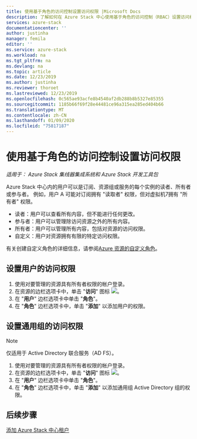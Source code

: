 ```yaml
---
title: 使用基于角色的访问控制设置访问权限 |Microsoft Docs
description: 了解如何在 Azure Stack 中心使用基于角色的访问控制（RBAC）设置访问权限。
services: azure-stack
documentationcenter: ''
author: justinha
manager: femila
editor: ''
ms.service: azure-stack
ms.workload: na
ms.tgt_pltfrm: na
ms.devlang: na
ms.topic: article
ms.date: 12/23/2019
ms.author: justinha
ms.reviewer: thoroet
ms.lastreviewed: 12/23/2019
ms.openlocfilehash: 0c565ae93acfe8b4540af2db288b8b5327e85355
ms.sourcegitcommit: 1185b66f69f28e44481ce96a315ea285ed404b66
ms.translationtype: MT
ms.contentlocale: zh-CN
ms.lasthandoff: 01/09/2020
ms.locfileid: "75817187"
---
```

# <a name="set-access-permissions-using-role-based-access-control"></a>使用基于角色的访问控制设置访问权限

*适用于： Azure Stack 集线器集成系统和 Azure Stack 开发工具包*

Azure Stack 中心内的用户可以是订阅、资源组或服务的每个实例的读者、所有者或参与者。 例如，用户 A 可能对订阅拥有 "读取者" 权限，但对虚拟机7拥有 "所有者" 权限。

 - 读者：用户可以查看所有内容，但不能进行任何更改。
 - 参与者：用户可以管理除访问资源之外的所有内容。
 - 所有者：用户可以管理所有内容，包括对资源的访问权限。
 - 自定义：用户对资源拥有有限的特定访问权限。

 有关创建自定义角色的详细信息，请参阅[Azure 资源的自定义角色](https://docs.microsoft.com/azure/role-based-access-control/custom-roles)。

## <a name="set-access-permissions-for-a-user"></a>设置用户的访问权限

1. 使用对要管理的资源具有所有者权限的帐户登录。
2. 在资源的边栏选项卡中，单击 "**访问**" 图标 ![](media/azure-stack-manage-permissions/image1.png)。
3. 在 "**用户**" 边栏选项卡中单击 "**角色**"。
4. 在 "**角色**" 边栏选项卡中，单击 "**添加**" 以添加用户的权限。

## <a name="set-access-permissions-for-a-universal-group"></a>设置通用组的访问权限 

> [!Note]
> 仅适用于 Active Directory 联合服务（AD FS）。

1. 使用对要管理的资源具有所有者权限的帐户登录。
2. 在资源的边栏选项卡中，单击 "**访问**" 图标 ![](media/azure-stack-manage-permissions/image1.png)。
3. 在 "**用户**" 边栏选项卡中单击 "**角色**"。
4. 在 "**角色**" 边栏选项卡中，单击 "**添加**" 以添加通用组 Active Directory 组的权限。

## <a name="next-steps"></a>后续步骤

[添加 Azure Stack 中心租户](azure-stack-add-new-user-aad.md)